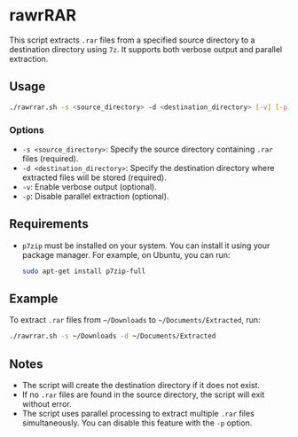 
# rawrRAR

This script extracts `.rar` files from a specified source directory to a destination directory using `7z`. It supports both verbose output and parallel extraction.

## Usage

```bash
./rawrrar.sh -s <source_directory> -d <destination_directory> [-v] [-p]
```

### Options

- `-s <source_directory>`: Specify the source directory containing `.rar` files (required).
- `-d <destination_directory>`: Specify the destination directory where extracted files will be stored (required).
- `-v`: Enable verbose output (optional).
- `-p`: Disable parallel extraction (optional).

## Requirements

- `p7zip` must be installed on your system. You can install it using your package manager. For example, on Ubuntu, you can run:
  ```bash
  sudo apt-get install p7zip-full
  ```

## Example

To extract `.rar` files from `~/Downloads` to `~/Documents/Extracted`, run:

```bash
./rawrrar.sh -s ~/Downloads -d ~/Documents/Extracted
```

## Notes

- The script will create the destination directory if it does not exist.
- If no `.rar` files are found in the source directory, the script will exit without error.
- The script uses parallel processing to extract multiple `.rar` files simultaneously. You can disable this feature with the `-p` option.


